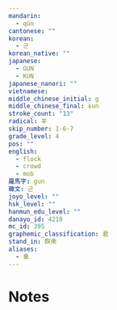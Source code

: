 ```yaml
---
mandarin:
  - qún
cantonese: ""
korean:
  - 군
korean_native: ""
japanese:
  - GUN
  - KUN
japanese_nanori: ""
vietnamese:
middle_chinese_initial: g
middle_chinese_final: ɨun
stroke_count: "13"
radical: 羊
skip_number: 1-6-7
grade_level: 4
pos: ""
english:
  - flock
  - crowd
  - mob
羅馬字: gun
韓文: 군
joyo_level: ""
hsk_level: ""
hanmun_edu_level: ""
danayo_id: 4218
mc_id: 395
graphemic_classification: 君
stand_in: 群衆
aliases:
  - 羣
---
```


# Notes

